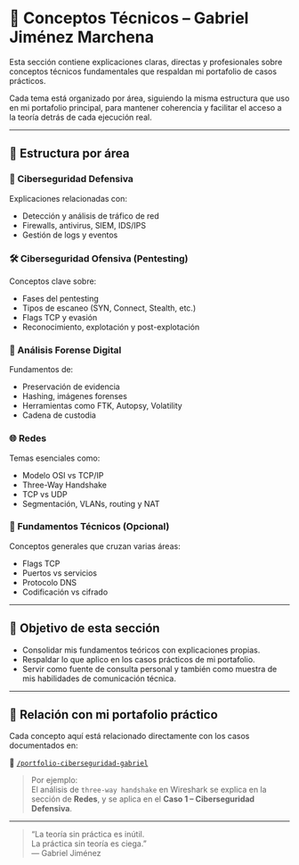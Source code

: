 # 🧠 Conceptos Técnicos – Gabriel Jiménez Marchena

Esta sección contiene explicaciones claras, directas y profesionales sobre conceptos técnicos fundamentales que respaldan mi portafolio de casos prácticos.

Cada tema está organizado por área, siguiendo la misma estructura que uso en mi portafolio principal, para mantener coherencia y facilitar el acceso a la teoría detrás de cada ejecución real.

---

## 📂 Estructura por área

### 🔐 Ciberseguridad Defensiva
Explicaciones relacionadas con:
- Detección y análisis de tráfico de red
- Firewalls, antivirus, SIEM, IDS/IPS
- Gestión de logs y eventos

### 🛠️ Ciberseguridad Ofensiva (Pentesting)
Conceptos clave sobre:
- Fases del pentesting
- Tipos de escaneo (SYN, Connect, Stealth, etc.)
- Flags TCP y evasión
- Reconocimiento, explotación y post-explotación

### 🧬 Análisis Forense Digital
Fundamentos de:
- Preservación de evidencia
- Hashing, imágenes forenses
- Herramientas como FTK, Autopsy, Volatility
- Cadena de custodia

### 🌐 Redes
Temas esenciales como:
- Modelo OSI vs TCP/IP
- Three-Way Handshake
- TCP vs UDP
- Segmentación, VLANs, routing y NAT

### 🧠 Fundamentos Técnicos (Opcional)
Conceptos generales que cruzan varias áreas:
- Flags TCP
- Puertos vs servicios
- Protocolo DNS
- Codificación vs cifrado

---

## 🎯 Objetivo de esta sección

- Consolidar mis fundamentos teóricos con explicaciones propias.
- Respaldar lo que aplico en los casos prácticos de mi portafolio.
- Servir como fuente de consulta personal y también como muestra de mis habilidades de comunicación técnica.

---

## 🔗 Relación con mi portafolio práctico

Cada concepto aquí está relacionado directamente con los casos documentados en:

🔗 [`/portfolio-ciberseguridad-gabriel`](https://github.com/Gabrielcibersec/portfolio-ciberseguridad-gabriel)

> Por ejemplo:  
> El análisis de `three-way handshake` en Wireshark se explica en la sección de **Redes**, y se aplica en el **Caso 1 – Ciberseguridad Defensiva**.

---

> “La teoría sin práctica es inútil.  
> La práctica sin teoría es ciega.”  
> — Gabriel Jiménez
